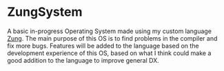 # ZungSystem
A basic in-progress Operating System made using my custom language [Zung](https://github.com/Aryaman9199/Zung.git). The main purpose of this OS is to find problems in the compiler and fix more bugs. Features will be added to the language based on the development experience of this OS, based on what I think could make a good addition to the language to improve general DX.
